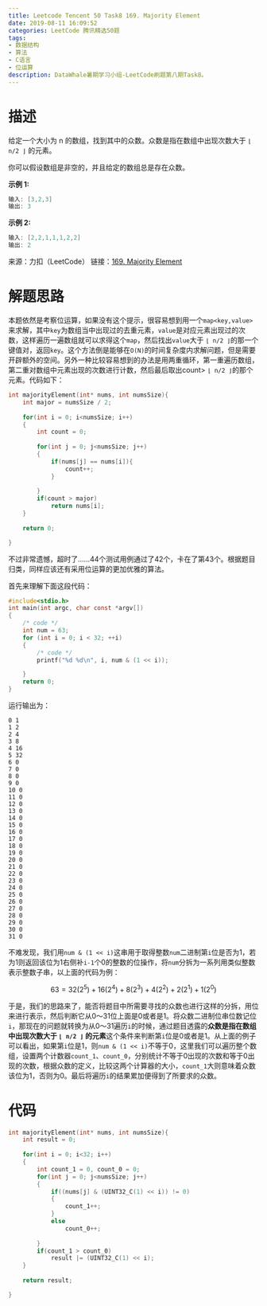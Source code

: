 ```yaml
---
title: Leetcode Tencent 50 Task8 169. Majority Element
date: 2019-08-11 16:09:52
categories: LeetCode 腾讯精选50题
tags:
- 数据结构
- 算法
- C语言
- 位运算
description: DataWhale暑期学习小组-LeetCode刷题第八期Task8。
---
```


# 描述

给定一个大小为 n 的数组，找到其中的众数。众数是指在数组中出现次数大于 `⌊ n/2 ⌋` 的元素。

你可以假设数组是非空的，并且给定的数组总是存在众数。

**示例 1:**

```c
输入: [3,2,3]
输出: 3
```

**示例 2:**

```c
输入: [2,2,1,1,1,2,2]
输出: 2
```

来源：力扣（LeetCode）
链接：[169. Majority Element](https://leetcode-cn.com/problems/majority-element)



# 解题思路

本题依然是考察位运算，如果没有这个提示，很容易想到用一个`map<key,value>`来求解，其中`key`为数组当中出现过的去重元素，`value`是对应元素出现过的次数，这样遍历一遍数组就可以求得这个`map`，然后找出`value`大于 `⌊ n/2 ⌋`的那一个键值对，返回`key`。这个方法倒是能够在`O(N)`的时间复杂度内求解问题，但是需要开辟额外的空间。另外一种比较容易想到的办法是用两重循环，第一重遍历数组，第二重对数组中元素出现的次数进行计数，然后最后取出count> `⌊ n/2 ⌋`的那个元素。代码如下：

```c
int majorityElement(int* nums, int numsSize){
    int major = numsSize / 2;
    
    for(int i = 0; i<numsSize; i++)
    {
        int count = 0;
    
        for(int j = 0; j<numsSize; j++)
        {
            if(nums[j] == nums[i]){
                count++;
            }
            
        }
        if(count > major)
            return nums[i];
    }
    
    return 0;

}
```

不过非常遗憾，超时了……44个测试用例通过了42个，卡在了第43个。根据题目归类，同样应该还有采用位运算的更加优雅的算法。

首先来理解下面这段代码：

```c
#include<stdio.h>
int main(int argc, char const *argv[])
{
	/* code */
	int num = 63;
	for (int i = 0; i < 32; ++i)
	{
		/* code */
		printf("%d %d\n", i, num & (1 << i));

	}
	return 0;
}
```

运行输出为：

```
0 1
1 2
2 4
3 8
4 16
5 32
6 0
7 0
8 0
9 0
10 0
11 0
12 0
13 0
14 0
15 0
16 0
17 0
18 0
19 0
20 0
21 0
22 0
23 0
24 0
25 0
26 0
27 0
28 0
29 0
30 0
31 0
```
不难发现，我们用`num & (1 << i)`这串用于取得整数`num`二进制第`i`位是否为1，若为1则返回该位为1右侧补`i-1`个0的整数的位操作，将`num`分拆为一系列用类似整数表示整数子串，以上面的代码为例：

$$63=32(2^5)+16(2^4)+8(2^3)+4(2^2)+2(2^1)+1(2^0)$$

于是，我们的思路来了，能否将题目中所需要寻找的众数也进行这样的分拆，用位来进行表示，然后判断它从0～31位上面是0或者是1。将众数二进制位串位数记位`i`，那现在的问题就转换为从0～31遍历`i`的时候，通过题目透露的**众数是指在数组中出现次数大于 `⌊ n/2 ⌋` 的元素**这个条件来判断第`i`位是0或者是1。从上面的例子可以看出，如果第`i`位是1，则`num & (1 << i)`不等于0，这里我们可以遍历整个数组，设置两个计数器`count_1`、`count_0`，分别统计不等于0出现的次数和等于0出现的次数，根据众数的定义，比较这两个计算器的大小，`count_1`大则意味着众数该位为1，否则为0。最后将遍历`i`的结果累加便得到了所要求的众数。

# 代码


```c
int majorityElement(int* nums, int numsSize){
    int result = 0;
    
    for(int i = 0; i<32; i++)
    {
		int count_1 = 0, count_0 = 0;    
        for(int j = 0; j<numsSize; j++)
        {
            if((nums[j] & (UINT32_C(1) << i)) != 0)
            {
                count_1++;
            }
            else
            	count_0++;
            
        }
        if(count_1 > count_0)
            result |= (UINT32_C(1) << i);
    }
    
    return result;

}
```